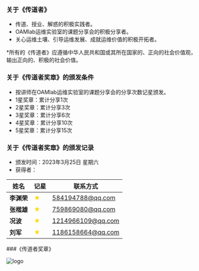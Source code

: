 ### 关于《传道者》
- 传道、授业、解惑的积极实践者。
- OAMlab运维实验室的课题分享会的积极分享者。
- 关心运维土壤、引导运维发展、成就运维价值的积极开拓者。

*所有的《传道者》应遵循中华人民共和国或其所在国家的、正向的社会价值观，输出正向的、积极的社会价值。

### 关于《传道者奖章》的颁发条件
- 按讲师在OAMlab运维实验室的课题分享会的分享次数记星颁发。
- 1星奖章：累计分享1次
- 2星奖章：累计分享3次
- 3星奖章：累计分享6次
- 4星奖章：累计分享10次
- 5星奖章：累计分享15次

### 关于《传道者奖章》的颁发记录
- 颁发时间：2023年3月25日 星期六
- 获得者：

| 姓名						 | 记星	 |联系方式|
|----------|:----|-----------------|
| **李渊荣**  | <font color="#FFD700">★</font>   |   584194788@qq.com |
| **张楷雄**  | <font color="#FFD700">★</font>   |  759869080@qq.com |
| **况波**   | <font color="#FFD700">★</font>   |   1214966109@qq.com |
| **刘军**   | <font color="#FFD700">★</font>   |  1186158664@qq.com |



###《传道者奖章》
<p align="left">
	<img alt="logo" src="https://github.com/oamlab/oamlab/tree/main/OAMLab/131_%E4%BC%A0%E9%81%93%E8%80%85/501_1_star_medal.png">
</p>